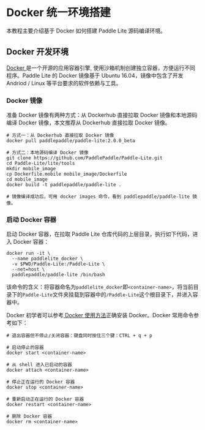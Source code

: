 
# Docker 统一环境搭建

本教程主要介绍基于 Docker 如何搭建 Paddle Lite 源码编译环境。


## Docker 开发环境

[ Docker ](https://www.docker.com/) 是一个开源的应用容器引擎, 使用沙箱机制创建独立容器，方便运行不同程序。Paddle Lite 的 Docker 镜像基于 Ubuntu 16.04，镜像中包含了开发 Andriod / Linux 等平台要求的软件依赖与工具。

### Docker 镜像

准备 Docker 镜像有两种方式：从 Dockerhub 直接拉取 Docker 镜像和本地源码编译 Docker 镜像，本文推荐从 Dockerhub 直接拉取 Docker 镜像。

```shell
# 方式一：从 Dockerhub 直接拉取 Docker 镜像
docker pull paddlepaddle/paddle-lite:2.0.0_beta

# 方式二：本地源码编译 Docker 镜像
git clone https://github.com/PaddlePaddle/Paddle-Lite.git
cd Paddle-Lite/lite/tools
mkdir mobile_image
cp Dockerfile.mobile mobile_image/Dockerfile
cd mobile_image
docker build -t paddlepaddle/paddle-lite .

# 镜像编译成功后，可用 docker images 命令，看到 paddlepaddle/paddle-lite 镜像。
```

### 启动 Docker 容器

启动 Docker 容器，在拉取 Paddle Lite 仓库代码的上层目录，执行如下代码，进入 Docker 容器：

```shell
docker run -it \
  --name paddlelite_docker \
  -v $PWD/Paddle-Lite:/Paddle-Lite \
  --net=host \
  paddlepaddle/paddle-lite /bin/bash
```

该命令的含义：将容器命名为`paddlelite_docker`即`<container-name>`，将当前目录下的`Paddle-Lite`文件夹挂载到容器中的`/Paddle-Lite`这个根目录下，并进入容器中。

Docker 初学者可以参考[ Docker 使用方法](https://thenewstack.io/docker-station-part-one-essential-docker-concepts-tools-terminology/)正确安装 Docker。Docker 常用命令参考如下：

```shell
# 退出容器但不停止/关闭容器：键盘同时按住三个键：CTRL + q + p

# 启动停止的容器
docker start <container-name>

# 从 shell 进入已启动的容器
docker attach <container-name>

# 停止正在运行的 Docker 容器
docker stop <container-name>

# 重新启动正在运行的 Docker 容器
docker restart <container-name>

# 删除 Docker 容器
docker rm <container-name>
```
